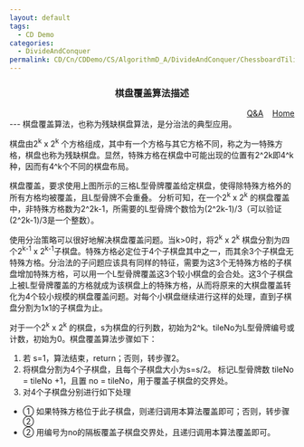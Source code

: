 ```yaml
---
layout: default
tags:
  - CD Demo
categories:
  - DivideAndConquer
permalink: CD/Cn/CDDemo/CS/AlgorithmD_A/DivideAndConquer/ChessboardTilingT
---
```


### <center>棋盘覆盖算法描述</center>
<div align="right">
	<a href="{{'/CD/Cn/CDDemo/CS/QandA.html'| relative_url }}" target="_blank">Q&amp;A</a>
    &nbsp;&nbsp;
	<a href="{{'/CD/Cn/' | relative_url }}" target="_blank">Home</a>	
</div>
---
棋盘覆盖算法，也称为残缺棋盘算法，是分治法的典型应用。

棋盘由2<sup>k</sup> x 2<sup>k</sup> 个方格组成，其中有一个方格与其它方格不同，称之为一特殊方格，棋盘也称为残缺棋盘。显然，特殊方格在棋盘中可能出现的位置有2^2k即4^k种，因而有4^k个不同的棋盘布局。

棋盘覆盖，要求使用上图所示的三格L型骨牌覆盖给定棋盘，使得除特殊方格外的所有方格均被覆盖，且L型骨牌不会重叠。
分析可知，在一个2<sup>k</sup> x 2<sup>k</sup> 的棋盘覆盖中，非特殊方格数为2^2k-1，所需要的L型骨牌个数恰为(2^2k-1)/3（可以验证(2^2k-1)/3是一个整数）。

使用分治策略可以很好地解决棋盘覆盖问题。当k>0时，将2<sup>k</sup> x 2<sup>k</sup> 棋盘分割为四个2<sup>k-1</sup> x 2<sup>k-1</sup>子棋盘。特殊方格必定位于4个子棋盘其中之一，而其余3个子棋盘无特殊方格。分治法的子问题应该具有同样的特征，需要为这3个无特殊方格的子棋盘增加特殊方格，可以用一个L型骨牌覆盖这3个较小棋盘的会合处。这3个子棋盘上被L型骨牌覆盖的方格就成为该棋盘上的特殊方格，从而将原来的大棋盘覆盖转化为4个较小规模的棋盘覆盖问题。对每个小棋盘继续进行这样的处理，直到子棋盘分割为1x1的子棋盘为止。

对于一个2<sup>k</sup> x 2<sup>k</sup> 的棋盘，s为棋盘的行列数，初始为2^k。tileNo为L型骨牌编号或计数，初始为0。棋盘覆盖算法步骤如下：
1. 若 s=1，算法结束，return；否则，转步骤2。
2. 将棋盘分割为4个子棋盘，且每个子棋盘大小为s=s/2。
标记L型骨牌数 tileNo = tileNo +1，且置 no = tileNo，用于覆盖子棋盘的交界处。
3. 对4个子棋盘分别进行如下处理
-  ① 如果特殊方格位于此子棋盘，则递归调用本算法覆盖即可；否则，转步骤 ②
-  ② 用编号为no的隔板覆盖子棋盘交界处，且递归调用本算法覆盖即可。
 


